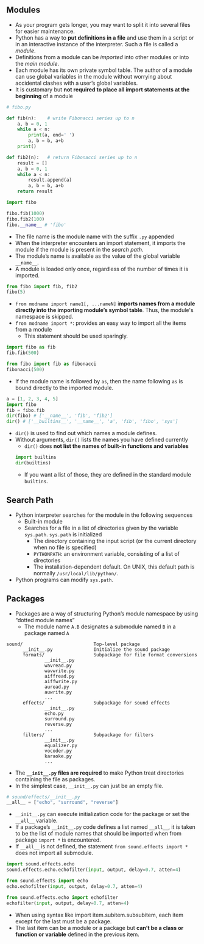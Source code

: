 ## Modules
- As your program gets longer, you may want to split it into several files for easier maintenance.
- Python has a way to **put definitions in a file** and use them in a script or in an interactive instance of the interpreter. Such a file is called a *module*.
- Definitions from a module can be *imported* into other modules or into the *main module*.
- Each module has its own private symbol table. The author of a module can use global variables in the module without worrying about accidental clashes with a user’s global variables. 
- It is customary but **not required to place all import statements at the beginning** of a module
```python
# fibo.py

def fib(n):    # write Fibonacci series up to n
    a, b = 0, 1
    while a < n:
        print(a, end=' ')
        a, b = b, a+b
    print()

def fib2(n):   # return Fibonacci series up to n
    result = []
    a, b = 0, 1
    while a < n:
        result.append(a)
        a, b = b, a+b
    return result
```
```python
import fibo

fibo.fib(1000)
fibo.fib2(100)
fibo.__name__ # 'fibo'
```
- The file name is the module name with the suffix `.py` appended
- When the interpreter encounters an import statement, it imports the module if the module is present in the *search path*.
- The module’s name is available as the value of the global variable `__name__`.
- A module is loaded only once, regardless of the number of times it is imported.
```python
from fibo import fib, fib2
fibo(5) 
``` 
- `from modname import name1[, ...nameN]` i**mports names from a module directly into the importing module’s symbol table**. Thus, the module's namespace is skipped.
- `from modname import *`: provides an easy way to import all the items from a module
  - This statement should be used sparingly.
```python
import fibo as fib
fib.fib(500)
```
```python
from fibo import fib as fibonacci
fibonacci(500)
```
- If the module name is followed by `as`, then the name following `as` is bound directly to the imported module.
```python
a = [1, 2, 3, 4, 5]
import fibo
fib = fibo.fib
dir(fibo) # ['__name__', 'fib', 'fib2']
dir() # ['__builtins__', '__name__', 'a', 'fib', 'fibo', 'sys']
``` 
- `dir()` is used to find out which names a module defines.
- Without arguments, `dir()` lists the names you have defined currently
  - `dir()` does **not list the names of built-in functions and variables**
  ```python
  import builtins
  dir(builtins) 
  ```
  - If you want a list of those, they are defined in the standard module `builtins`.

## Search Path
- Python interpreter searches for the module in the following sequences
  - Built-in module
  - Searches for a file in a list of directories given by the variable `sys.path`. `sys.path` is initialized
    - The directory containing the input script (or the current directory when no file is specified)
    - `PYTHONPATH`: an environment variable, consisting of a list of directories
    - The installation-dependent default. On UNIX, this default path is normally `/usr/local/lib/python/`.
- Python programs can modify `sys.path`. 

## Packages
- Packages are a way of structuring Python’s module namespace by using “dotted module names”
  - The module name `A.B` designates a submodule named `B` in a package named `A`
```
sound/                          Top-level package
      __init__.py               Initialize the sound package
      formats/                  Subpackage for file format conversions
              __init__.py
              wavread.py
              wavwrite.py
              aiffread.py
              aiffwrite.py
              auread.py
              auwrite.py
              ...
      effects/                  Subpackage for sound effects
              __init__.py
              echo.py
              surround.py
              reverse.py
              ...
      filters/                  Subpackage for filters
              __init__.py
              equalizer.py
              vocoder.py
              karaoke.py
              ...
``` 
- The **`__init__.py` files are required** to make Python treat directories containing the file as packages.
- In the simplest case, `__init__.py` can just be an empty file.
```python
# sound/effects/__init__.py
__all__ = ["echo", "surround", "reverse"]
``` 
- `__init__.py` can execute initialization code for the package or set the `__all__` variable.
- If a package’s `__init__.py` code defines a list named `__all__`, it is taken to be the list of module names that should be imported when from package `import *` is encountered.
- If `__all__` is not defined, the statement `from sound.effects import *` does not import all submodule.
```python
import sound.effects.echo
sound.effects.echo.echofilter(input, output, delay=0.7, atten=4)
``` 
```python
from sound.effects import echo
echo.echofilter(input, output, delay=0.7, atten=4)
```
```python
from sound.effects.echo import echofilter
echofilter(input, output, delay=0.7, atten=4)
```
- When using syntax like import item.subitem.subsubitem, each item except for the last must be a package.
- The last item can be a module or a package but **can’t be a class or function or variable** defined in the previous item.